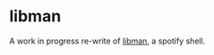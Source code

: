 # libman

A work in progress re-write of [libman](https://github.com/insomnimus/go-libman), a spotify shell.
